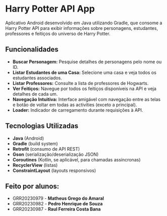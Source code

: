 # Harry Potter API App

Aplicativo Android desenvolvido em Java utilizando Gradle, que consome a Harry Potter API para exibir informações sobre personagens, estudantes, professores e feitiços do universo de Harry Potter.

## Funcionalidades

- **Buscar Personagem:** Pesquise detalhes de personagens pelo nome ou ID.
- **Listar Estudantes de uma Casa:** Selecione uma casa e veja todos os estudantes associados.
- **Listar Professores:** Consulte a lista de professores de Hogwarts.
- **Ver Feitiços:** Navegue por todos os feitiços disponíveis na API e veja detalhes de cada um.
- **Navegação Intuitiva:** Interface amigável com navegação entre as telas e botão de voltar em todas as activities (exceto a principal).
- **Loader:** Indicador de carregamento durante requisições à API.

## Tecnologias Utilizadas

- **Java** (Android)
- **Gradle** (build system)
- **Retrofit** (consumo de API REST)
- **Gson** (serialização/deserialização JSON)
- **Coroutines** (Kotlin, se aplicável, para chamadas assíncronas)
- **RecyclerView** (listas)
- **ConstraintLayout** (layouts responsivos)

## Feito por alunos:
- GRR20230979 - **Matheus Grego do Amaral**
- GRR20230982 - **Pedro Henrique de Souza**
- GRR20230987 - **Raul Ferreira Costa Bana**
